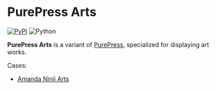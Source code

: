 # PurePress Arts

[![PyPI](https://img.shields.io/pypi/v/purepress-arts.svg)](https://pypi.org/project/purepress-arts/)
![Python](https://img.shields.io/badge/python-3.6%2B-blue.svg)

**PurePress Arts** is a variant of [PurePress](https://github.com/verilab/purepress), specialized for displaying art works.

Cases:

- [Amanda Ninji Arts](https://www.amandaninjiarts.com)

